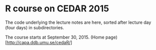 
# R course on CEDAR 2015

The code underlying the lecture notes are here, sorted after lecture day (four days) in subdirectories.

The course starts at September 30, 2015. (Home page)[http://capa.ddb.umu.se/cedaR/]
